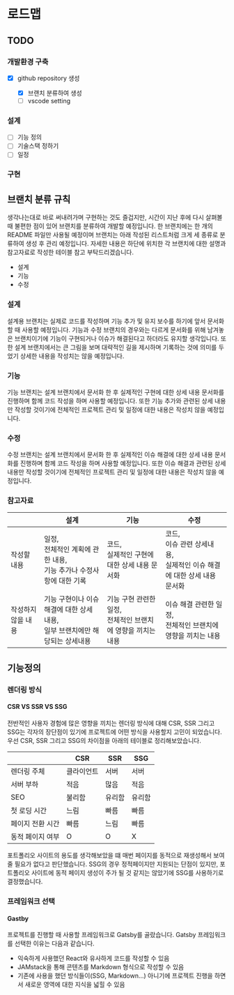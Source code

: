 # 로드맵

## TODO

### 개발환경 구축

- [x] github repository 생성

  - [x] 브랜치 분류하여 생성
  - [ ] vscode setting

### 설계

- [ ] 기능 정의
- [ ] 기술스택 정하기
- [ ] 일정

### 구현

## 브랜치 분류 규칙

생각나는대로 바로 써내려가며 구현하는 것도 즐겁지만, 시간이 지난 후에 다시 살펴볼 때 불편한 점이 있어 브랜치를 분류하여 개발할 예정입니다. 한 브랜치에는 한 개의 README 파일만 사용될 예정이며 브랜치는 아래 작성된 리스트처럼 크게 세 종류로 분류하여 생성 후 관리 예정입니다. 자세한 내용은 하단에 위치한 각 브랜치에 대한 설명과 참고자료로 작성한 테이블 참고 부탁드리겠습니다.

- 설계
- 기능
- 수정

### 설계

설계용 브랜치는 실제로 코드를 작성하며 기능 추가 및 유지 보수를 하기에 앞서 문서화할 때 사용할 예정입니다. 기능과 수정 브랜치의 경우와는 다르게 문서화를 위해 남겨놓은 브랜치이기에 기능이 구현되거나 이슈가 해결된다고 하더라도 유지할 생각입니다. 또한 설계 브랜치에서는 큰 그림을 보며 대략적인 길을 제시하며 기록하는 것에 의미를 두었기 상세한 내용을 작성치는 않을 예정입니다.

### 기능

기능 브랜치는 설계 브랜치에서 문서화 한 후 실제적인 구현에 대한 상세 내용 문서화를 진행하며 함께 코드 작성을 하며 사용할 예정입니다. 또한 기능 추가와 관련된 상세 내용만 작성할 것이기에 전체적인 프로젝트 관리 및 일정에 대한 내용은 작성치 않을 예정입니다.

### 수정

수정 브랜치는 설계 브랜치에서 문서화 한 후 실제적인 이슈 해결에 대한 상세 내용 문서화를 진행하며 함께 코드 작성을 하며 사용할 예정입니다. 또한 이슈 해결과 관련된 상세 내용만 작성할 것이기에 전체적인 프로젝트 관리 및 일정에 대한 내용은 작성치 않을 예정입니다.

### 참고자료

|                    | 설계                                                                             | 기능                                                             | 수정                                                                            |
| ------------------ | -------------------------------------------------------------------------------- | ---------------------------------------------------------------- | ------------------------------------------------------------------------------- |
| 작성할 내용        | 일정,<br /> 전체적인 계획에 관한 내용, <br /> 기능 추가나 수정사항에 대한 기록   | 코드,<br /> 실제적인 구현에 대한 상세 내용 문서화                | 코드,<br />이슈 관련 상세내용, <br />실제적인 이슈 해결에 대한 상세 내용 문서화 |
| 작성하지 않을 내용 | 기능 구현이나 이슈 해결에 대한 상세 내용,<br />일부 브랜치에만 해당되는 상세내용 | 기능 구현 관련한 일정,<br />전체적인 브랜치에 영향을 끼치는 내용 | 이슈 해결 관련한 일정,<br />전체적인 브랜치에 영향을 끼치는 내용                |

## 기능정의

### 렌더링 방식

#### CSR VS SSR VS SSG

전반적인 사용자 경험에 많은 영향을 끼치는 렌더링 방식에 대해 CSR, SSR 그리고 SSG는 각자의 장단점이 있기에 프로젝트에 어떤 방식을 사용할지 고민이 되었습니다. 우선 CSR, SSR 그리고 SSG의 차이점을 아래의 테이블로 정리해보았습니다.

|                  | CSR        | SSR    | SSG    |
| ---------------- | ---------- | ------ | ------ |
| 렌더링 주체      | 클라이언트 | 서버   | 서버   |
| 서버 부하        | 적음       | 많음   | 적음   |
| SEO              | 불리함     | 유리함 | 유리함 |
| 첫 로딩 시간     | 느림       | 빠름   | 빠름   |
| 페이지 전환 시간 | 빠름       | 느림   | 빠름   |
| 동적 페이지 여부 | O          | O      | X      |

포트폴리오 사이트의 용도를 생각해보았을 떄 매번 페이지를 동적으로 재생성해서 보여줄 필요가 없다고 판단했습니다. SSG의 경우 정적페이지만 지원되는 단점이 있지만, 포트폴리오 사이트에 동적 페이지 생성이 주가 될 것 같지는 않았기에 SSG를 사용하기로 결정했습니다.

### 프레임워크 선택

#### Gastby

프로젝트를 진행할 때 사용할 프레임워크로 Gatsby를 골랐습니다. Gatsby 프레임워크를 선택한 이유는 다음과 같습니다.

- 익숙하게 사용했던 React와 유사하게 코드를 작성할 수 있음
- JAMstack을 통해 콘텐츠를 Markdown 형식으로 작성할 수 있음
- 기존에 사용을 했던 방식들이(SSG, Markdown...) 아니기에 프로젝트 진행을 하면서 새로운 영역에 대한 지식을 넓힐 수 있음
